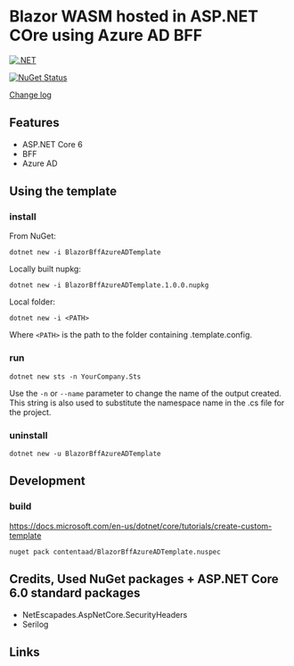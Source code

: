 # Blazor WASM hosted in ASP.NET COre using Azure AD BFF

[![.NET](https://github.com/damienbod/BlazorTemplates/actions/workflows/dotnet.yml/badge.svg)](https://github.com/damienbod/BlazorTemplates/actions/workflows/dotnet.yml) 

[![NuGet Status](http://img.shields.io/nuget/v/IdentityServer4AspNetCoreIdentityTemplate.svg?style=flat-square)](https://www.nuget.org/packages/IdentityServer4AspNetCoreIdentityTemplate/) 

[Change log](https://github.com/damienbod/BlazorTemplates/blob/main/Changelog.md)

## Features

- ASP.NET Core 6
- BFF
- Azure AD


## Using the template

### install

From NuGet:

```
dotnet new -i BlazorBffAzureADTemplate
```

Locally built nupkg:

```
dotnet new -i BlazorBffAzureADTemplate.1.0.0.nupkg
```

Local folder:

```
dotnet new -i <PATH>
```

Where `<PATH>` is the path to the folder containing .template.config.

### run

```
dotnet new sts -n YourCompany.Sts
```

Use the `-n` or `--name` parameter to change the name of the output created. This string is also used to substitute the namespace name in the .cs file for the project.

### uninstall

```
dotnet new -u BlazorBffAzureADTemplate
```

## Development

### build

https://docs.microsoft.com/en-us/dotnet/core/tutorials/create-custom-template

```
nuget pack contentaad/BlazorBffAzureADTemplate.nuspec
```


## Credits, Used NuGet packages + ASP.NET Core 6.0 standard packages

- NetEscapades.AspNetCore.SecurityHeaders
- Serilog

## Links
